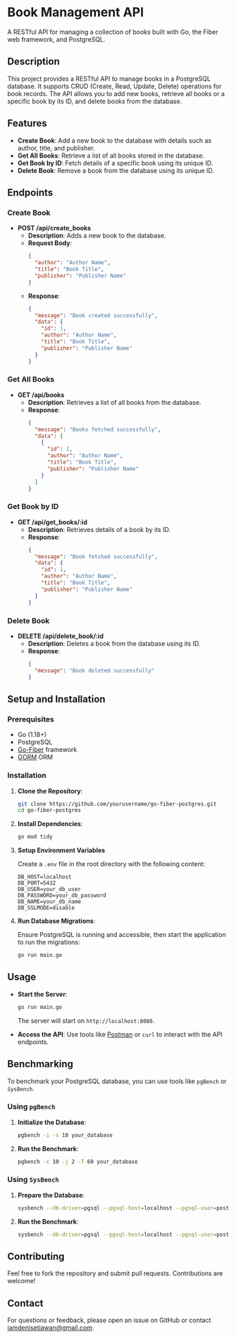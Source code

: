 # Book Management API

A RESTful API for managing a collection of books built with Go, the Fiber web framework, and PostgreSQL.

## Description

This project provides a RESTful API to manage books in a PostgreSQL database. It supports CRUD (Create, Read, Update, Delete) operations for book records. The API allows you to add new books, retrieve all books or a specific book by its ID, and delete books from the database.

## Features

- **Create Book**: Add a new book to the database with details such as author, title, and publisher.
- **Get All Books**: Retrieve a list of all books stored in the database.
- **Get Book by ID**: Fetch details of a specific book using its unique ID.
- **Delete Book**: Remove a book from the database using its unique ID.

## Endpoints

### Create Book

- **POST /api/create_books**
    - **Description**: Adds a new book to the database.
    - **Request Body**:
      ```json
      {
        "author": "Author Name",
        "title": "Book Title",
        "publisher": "Publisher Name"
      }
      ```
    - **Response**:
      ```json
      {
        "message": "Book created successfully",
        "data": {
          "id": 1,
          "author": "Author Name",
          "title": "Book Title",
          "publisher": "Publisher Name"
        }
      }
      ```

### Get All Books

- **GET /api/books**
    - **Description**: Retrieves a list of all books from the database.
    - **Response**:
      ```json
      {
        "message": "Books fetched successfully",
        "data": [
          {
            "id": 1,
            "author": "Author Name",
            "title": "Book Title",
            "publisher": "Publisher Name"
          }
        ]
      }
      ```

### Get Book by ID

- **GET /api/get_books/:id**
    - **Description**: Retrieves details of a book by its ID.
    - **Response**:
      ```json
      {
        "message": "Book fetched successfully",
        "data": {
          "id": 1,
          "author": "Author Name",
          "title": "Book Title",
          "publisher": "Publisher Name"
        }
      }
      ```

### Delete Book

- **DELETE /api/delete_book/:id**
    - **Description**: Deletes a book from the database using its ID.
    - **Response**:
      ```json
      {
        "message": "Book deleted successfully"
      }
      ```

## Setup and Installation

### Prerequisites

- Go (1.18+)
- PostgreSQL
- [Go-Fiber](https://github.com/gofiber/fiber) framework
- [GORM](https://gorm.io/) ORM

### Installation

1. **Clone the Repository**:

    ```bash
    git clone https://github.com/yourusername/go-fiber-postgres.git
    cd go-fiber-postgres
    ```

2. **Install Dependencies**:

    ```bash
    go mod tidy
    ```

3. **Setup Environment Variables**

   Create a `.env` file in the root directory with the following content:

    ```plaintext
    DB_HOST=localhost
    DB_PORT=5432
    DB_USER=your_db_user
    DB_PASSWORD=your_db_password
    DB_NAME=your_db_name
    DB_SSLMODE=disable
    ```

4. **Run Database Migrations**:

   Ensure PostgreSQL is running and accessible, then start the application to run the migrations:

    ```bash
    go run main.go
    ```

## Usage

- **Start the Server**:

    ```bash
    go run main.go
    ```

  The server will start on `http://localhost:8080`.

- **Access the API**: Use tools like [Postman](https://www.postman.com/) or `curl` to interact with the API endpoints.

## Benchmarking

To benchmark your PostgreSQL database, you can use tools like `pgBench` or `SysBench`.

### Using `pgBench`

1. **Initialize the Database**:

    ```bash
    pgbench -i -s 10 your_database
    ```

2. **Run the Benchmark**:

    ```bash
    pgbench -c 10 -j 2 -T 60 your_database
    ```

### Using `SysBench`

1. **Prepare the Database**:

    ```bash
    sysbench --db-driver=pgsql --pgsql-host=localhost --pgsql-user=postgres --pgsql-password=your_password --pgsql-db=your_database oltp_read_write prepare
    ```

2. **Run the Benchmark**:

    ```bash
    sysbench --db-driver=pgsql --pgsql-host=localhost --pgsql-user=postgres --pgsql-password=your_password --pgsql-db=your_database oltp_read_write --threads=10 --time=60 run
    ```

## Contributing

Feel free to fork the repository and submit pull requests. Contributions are welcome!

## Contact

For questions or feedback, please open an issue on GitHub or contact [iamdenisetiawan@gmail.com](mailto:iamdenisetiawan@gmail.com).

